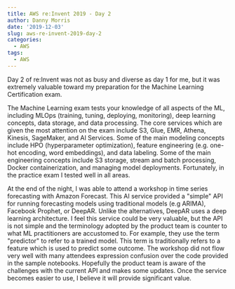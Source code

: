 ```yaml
---
title: AWS re:Invent 2019 - Day 2
author: Danny Morris
date: '2019-12-03'
slug: aws-re-invent-2019-day-2
categories:
  - AWS
tags:
  - AWS
---
```


Day 2 of re:Invent was not as busy and diverse as day 1 for me, but it was extremely valuable toward my preparation for the Machine Learning Certification exam.

The Machine Learning exam tests your knowledge of all aspects of the ML, including MLOps (training, tuning, deploying, monitoring), deep learning concepts, data storage, and data processing. The core services which are given the most attention on the exam include S3, Glue, EMR, Athena, Kinesis, SageMaker, and AI Services. Some of the main modeling concepts include HPO (hyperparameter optimization), feature engineering (e.g. one-hot encoding, word embeddings), and data labeling. Some of the main engineering concepts include S3 storage, stream and batch processing, Docker containerization, and managing model deployments. Fortunately, in the practice exam I tested well in all areas.

At the end of the night, I was able to attend a workshop in time series forecasting with Amazon Forecast. This AI service provided a "simple" API for running forecasting models using traditional models (e.g ARIMA), Facebook Prophet, or DeepAR. Unlike the alternatives, DeepAR uses a deep learning architecture. I feel this service could be very valuable, but the API is not simple and the terminology adopted by the product team is counter to what ML practitioners are accustomed to. For example, they use the term "predictor" to refer to a trained model. This term is traditionally refers to a feature which is used to predict some outcome. The workshop did not flow very well with many attendees expression confusion over the code provided in the sample notebooks. Hopefully the product team is aware of the challenges with the current API and makes some updates. Once the service becomes easier to use, I believe it will provide significant value. 
